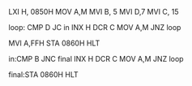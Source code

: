 LXI H, 0850H
MOV A,M
MVI B, 5
MVI D,7
MVI C, 15

loop: CMP D
JC in
INX H
DCR C
MOV A,M
JNZ loop

MVI A,FFH
STA 0860H
HLT

in:CMP B
JNC final
INX H
DCR C
MOV A,M
JNZ loop

final:STA 0860H
HLT